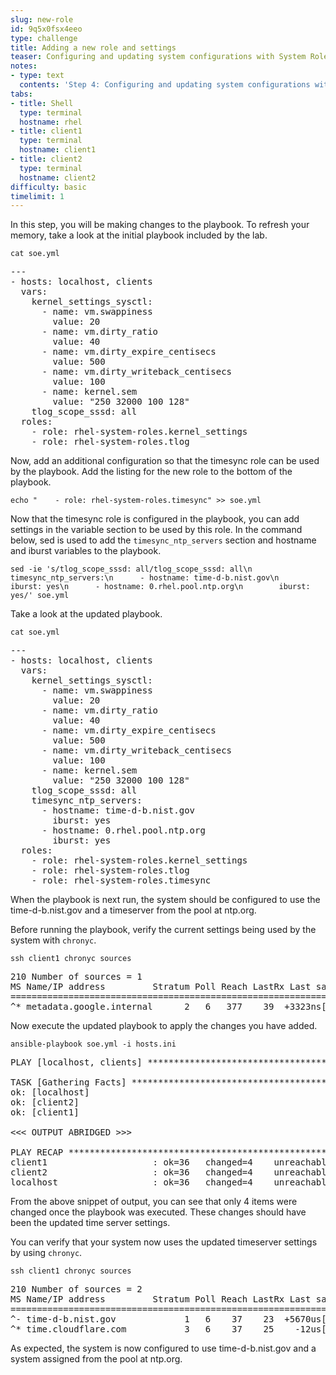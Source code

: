 ```yaml
---
slug: new-role
id: 9q5x0fsx4eeo
type: challenge
title: Adding a new role and settings
teaser: Configuring and updating system configurations with System Roles.
notes:
- type: text
  contents: 'Step 4: Configuring and updating system configurations with System Roles.'
tabs:
- title: Shell
  type: terminal
  hostname: rhel
- title: client1
  type: terminal
  hostname: client1
- title: client2
  type: terminal
  hostname: client2
difficulty: basic
timelimit: 1
---
```

In this step, you will be making changes to the playbook. To refresh your memory, take a look at the initial playbook included by the lab.

```
cat soe.yml
```
<pre>
---
- hosts: localhost, clients
  vars:
    kernel_settings_sysctl:
      - name: vm.swappiness
        value: 20
      - name: vm.dirty_ratio
        value: 40
      - name: vm.dirty_expire_centisecs
        value: 500
      - name: vm.dirty_writeback_centisecs
        value: 100
      - name: kernel.sem
        value: "250 32000 100 128"
    tlog_scope_sssd: all
  roles:
    - role: rhel-system-roles.kernel_settings
    - role: rhel-system-roles.tlog
</pre>

Now, add an additional configuration so that the timesync role can be used by the playbook. Add the listing for the new role to the bottom of the playbook.

```
echo "    - role: rhel-system-roles.timesync" >> soe.yml
```

Now that the timesync role is configured in the playbook, you can add settings in the variable section to be used by this role. In the command below, sed is used to add the `timesync_ntp_servers` section and hostname and iburst variables to the playbook.

```
sed -ie 's/tlog_scope_sssd: all/tlog_scope_sssd: all\n    timesync_ntp_servers:\n      - hostname: time-d-b.nist.gov\n        iburst: yes\n      - hostname: 0.rhel.pool.ntp.org\n        iburst: yes/' soe.yml
```

Take a look at the updated playbook.

```
cat soe.yml
```

<pre>
---
- hosts: localhost, clients
  vars:
    kernel_settings_sysctl:
      - name: vm.swappiness
        value: 20
      - name: vm.dirty_ratio
        value: 40
      - name: vm.dirty_expire_centisecs
        value: 500
      - name: vm.dirty_writeback_centisecs
        value: 100
      - name: kernel.sem
        value: "250 32000 100 128"
    tlog_scope_sssd: all
    timesync_ntp_servers:
      - hostname: time-d-b.nist.gov
        iburst: yes
      - hostname: 0.rhel.pool.ntp.org
        iburst: yes
  roles:
    - role: rhel-system-roles.kernel_settings
    - role: rhel-system-roles.tlog
    - role: rhel-system-roles.timesync
</pre>

When the playbook is next run, the system should be configured to use the time-d-b.nist.gov and a timeserver from the pool at ntp.org.

Before running the playbook, verify the current settings being used by the system with `chronyc`.

```
ssh client1 chronyc sources
```

<pre>
210 Number of sources = 1
MS Name/IP address         Stratum Poll Reach LastRx Last sample
===============================================================================
^* metadata.google.internal      2   6   377    39  +3323ns[+7463ns] +/-  311us
</pre>

Now execute the updated playbook to apply the changes you have added.

```
ansible-playbook soe.yml -i hosts.ini
```

<pre>
PLAY [localhost, clients] **********************************************************************************************************************

TASK [Gathering Facts] *************************************************************************************************************************
ok: [localhost]
ok: [client2]
ok: [client1]

<<< OUTPUT ABRIDGED >>>

PLAY RECAP *************************************************************************************************************************************
client1                    : ok=36   changed=4    unreachable=0    failed=0    skipped=29   rescued=0    ignored=0
client2                    : ok=36   changed=4    unreachable=0    failed=0    skipped=29   rescued=0    ignored=0
localhost                  : ok=36   changed=4    unreachable=0    failed=0    skipped=29   rescued=0    ignored=0
</pre>
From the above snippet of output, you can see that only 4 items were changed once the playbook was executed. These changes should have been the updated time server settings.

You can verify that your system now uses the updated timeserver settings by using `chronyc`.

```
ssh client1 chronyc sources
```

<pre>
210 Number of sources = 2
MS Name/IP address         Stratum Poll Reach LastRx Last sample
===============================================================================
^- time-d-b.nist.gov             1   6    37    23  +5670us[+5670us] +/-   61ms
^* time.cloudflare.com           3   6    37    25    -12us[ -200us] +/- 8967us
</pre>

As expected, the system is now configured to use time-d-b.nist.gov and a system assigned from the pool at ntp.org.